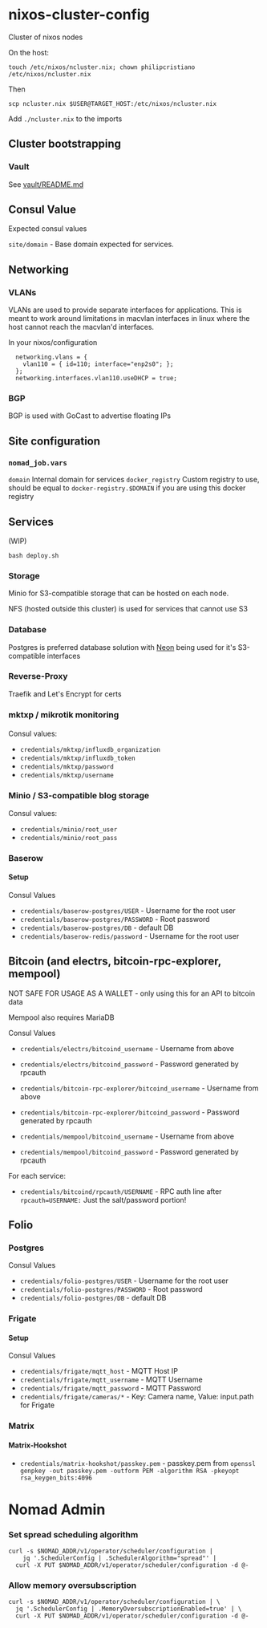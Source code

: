 # nixos-cluster-config
Cluster of nixos nodes

On the host:

`touch /etc/nixos/ncluster.nix; chown philipcristiano /etc/nixos/ncluster.nix`

Then

`scp ncluster.nix $USER@TARGET_HOST:/etc/nixos/ncluster.nix`

Add `./ncluster.nix` to the imports

## Cluster bootstrapping

### Vault

See [vault/README.md](vault/README.md)

## Consul Value

Expected consul values

`site/domain` - Base domain expected for services.

## Networking

### VLANs

VLANs are used to provide separate interfaces for applications.
This is meant to work around limitations in macvlan interfaces in linux where the host cannot reach the macvlan'd interfaces.

In your nixos/configuration

```
  networking.vlans = {
	vlan110 = { id=110; interface="enp2s0"; };
  };
  networking.interfaces.vlan110.useDHCP = true;
```

### BGP

BGP is used with GoCast to advertise floating IPs


## Site configuration

### `nomad_job.vars`

`domain` Internal domain for services
`docker_registry` Custom registry to use, should be equal to `docker-registry.$DOMAIN` if you are using this docker registry

## Services

(WIP)
```
bash deploy.sh
```


### Storage

Minio for S3-compatible storage that can be hosted on each node.

NFS (hosted outside this cluster) is used for services that cannot use S3

### Database

Postgres is preferred database solution with [Neon](https://neon.tech) being used for it's S3-compatible interfaces


### Reverse-Proxy

Traefik and Let's Encrypt for certs



### mktxp / mikrotik monitoring

####

Consul values:

* `credentials/mktxp/influxdb_organization`
* `credentials/mktxp/influxdb_token`
* `credentials/mktxp/password`
* `credentials/mktxp/username`

### Minio / S3-compatible blog storage

Consul values:

* `credentials/minio/root_user`
* `credentials/minio/root_pass`

### Baserow

#### Setup

Consul Values

* `credentials/baserow-postgres/USER` - Username for the root user
* `credentials/baserow-postgres/PASSWORD` - Root password
* `credentials/baserow-postgres/DB` - default DB
* `credentials/baserow-redis/password` - Username for the root user

## Bitcoin (and electrs, bitcoin-rpc-explorer, mempool)

NOT SAFE FOR USAGE AS A WALLET - only using this for an API to bitcoin data

Mempool also requires MariaDB



Consul Values

* `credentials/electrs/bitcoind_username` - Username from above
* `credentials/electrs/bitcoind_password` - Password generated by rpcauth

* `credentials/bitcoin-rpc-explorer/bitcoind_username` - Username from above
* `credentials/bitcoin-rpc-explorer/bitcoind_password` - Password generated by rpcauth

* `credentials/mempool/bitcoind_username` - Username from above
* `credentials/mempool/bitcoind_password` - Password generated by rpcauth

For each service:
* `credentials/bitcoind/rpcauth/USERNAME` - RPC auth line after `rpcauth=USERNAME:` Just the salt/password portion!


## Folio

### Postgres

Consul Values

* `credentials/folio-postgres/USER` - Username for the root user
* `credentials/folio-postgres/PASSWORD` - Root password
* `credentials/folio-postgres/DB` - default DB


### Frigate

#### Setup


Consul Values

* `credentials/frigate/mqtt_host` - MQTT Host IP
* `credentials/frigate/mqtt_username` - MQTT Username
* `credentials/frigate/mqtt_password` - MQTT Password
* `credentials/frigate/cameras/*` - Key: Camera name, Value: input.path for Frigate

### Matrix

#### Matrix-Hookshot

* `credentials/matrix-hookshot/passkey.pem` - passkey.pem from `openssl genpkey -out passkey.pem -outform PEM -algorithm RSA -pkeyopt rsa_keygen_bits:4096`

# Nomad Admin

### Set spread scheduling algorithm

```
curl -s $NOMAD_ADDR/v1/operator/scheduler/configuration |
    jq '.SchedulerConfig | .SchedulerAlgorithm="spread"' |
  curl -X PUT $NOMAD_ADDR/v1/operator/scheduler/configuration -d @-
```

### Allow memory oversubscription

```
curl -s $NOMAD_ADDR/v1/operator/scheduler/configuration | \
  jq '.SchedulerConfig | .MemoryOversubscriptionEnabled=true' | \
  curl -X PUT $NOMAD_ADDR/v1/operator/scheduler/configuration -d @-
```
